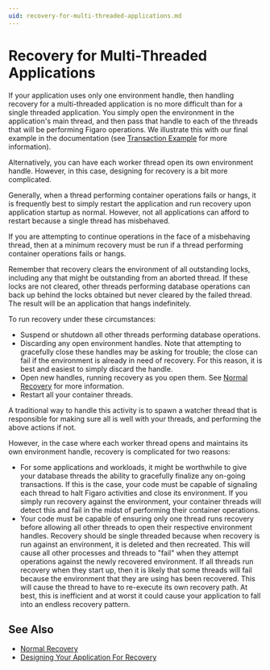 ```yaml
---
uid: recovery-for-multi-threaded-applications.md
---
```


# Recovery for Multi-Threaded Applications

If your application uses only one environment handle, then handling recovery for a multi-threaded application is no more difficult than for a single threaded application. You simply open the environment in the application's main thread, and then pass that handle to each of the threads that will be performing Figaro operations. We illustrate this with our final example in the documentation (see [Transaction Example](xref:transaction-example.md) for more information).


Alternatively, you can have each worker thread open its own environment handle. However, in this case, designing for recovery is a bit more complicated.


Generally, when a thread performing container operations fails or hangs, it is frequently best to simply restart the application and run recovery upon application startup as normal. However, not all applications can afford to restart because a single thread has misbehaved.


If you are attempting to continue operations in the face of a misbehaving thread, then at a minimum recovery must be run if a thread performing container operations fails or hangs.


Remember that recovery clears the environment of all outstanding locks, including any that might be outstanding from an aborted thread. If these locks are not cleared, other threads performing database operations can back up behind the locks obtained but never cleared by the failed thread. The result will be an application that hangs indefinitely.


To run recovery under these circumstances:
* Suspend or shutdown all other threads performing database operations.
* Discarding any open environment handles. Note that attempting to gracefully close these handles may be asking for trouble; the close can fail if the environment is already in need of recovery. For this reason, it is best and easiest to simply discard the handle.
* Open new handles, running recovery as you open them. See [Normal Recovery](xref:normal-recovery.md) for more information.
* Restart all your container threads.

A traditional way to handle this activity is to spawn a watcher thread that is responsible for making sure all is well with your threads, and performing the above actions if not.


However, in the case where each worker thread opens and maintains its own environment handle, recovery is complicated for two reasons:

* For some applications and workloads, it might be worthwhile to give your database threads the ability to gracefully finalize any on-going transactions. If this is the case, your code must be capable of signaling each thread to halt Figaro activities and close its environment. If you simply run recovery against the environment, your container threads will detect this and fail in the midst of performing their container operations.
* Your code must be capable of ensuring only one thread runs recovery before allowing all other threads to open their respective environment handles. Recovery should be single threaded because when recovery is run against an environment, it is deleted and then recreated. This will cause all other processes and threads to "fail" when they attempt operations against the newly recovered environment. If all threads run recovery when they start up, then it is likely that some threads will fail because the environment that they are using has been recovered. This will cause the thread to have to re-execute its own recovery path. At best, this is inefficient and at worst it could cause your application to fall into an endless recovery pattern.

## See Also


* [Normal Recovery](xref:normal-recovery.md)
* [Designing Your Application For Recovery](xref:designing-your-application-for-recovery.md)
